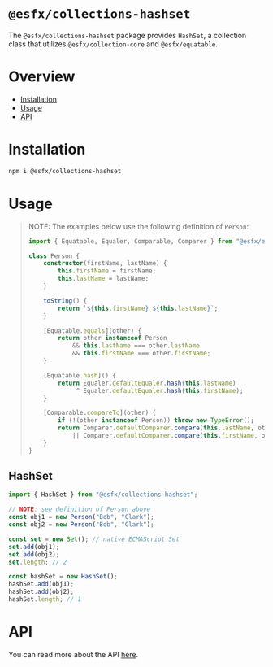 # `@esfx/collections-hashset`

The `@esfx/collections-hashset` package provides `HashSet`, a collection class that utilizes `@esfx/collection-core` and `@esfx/equatable`.

# Overview

* [Installation](#installation)
* [Usage](#usage)
* [API](#api)

# Installation

```sh
npm i @esfx/collections-hashset
```

# Usage

> NOTE: The examples below use the following definition of `Person`:
> ```ts
> import { Equatable, Equaler, Comparable, Comparer } from "@esfx/equatable";
>
> class Person {
>     constructor(firstName, lastName) {
>         this.firstName = firstName;
>         this.lastName = lastName;
>     }
>
>     toString() {
>         return `${this.firstName} ${this.lastName}`;
>     }
>
>     [Equatable.equals](other) {
>         return other instanceof Person
>             && this.lastName === other.lastName
>             && this.firstName === other.firstName;
>     }
>
>     [Equatable.hash]() {
>         return Equaler.defaultEqualer.hash(this.lastName)
>              ^ Equaler.defaultEqualer.hash(this.firstName);
>     }
>
>     [Comparable.compareTo](other) {
>         if (!(other instanceof Person)) throw new TypeError();
>         return Comparer.defaultComparer.compare(this.lastName, other.lastName)
>             || Comparer.defaultComparer.compare(this.firstName, other.firstName);
>     }
> }
> ```

## HashSet

```ts
import { HashSet } from "@esfx/collections-hashset";

// NOTE: see definition of Person above
const obj1 = new Person("Bob", "Clark");
const obj2 = new Person("Bob", "Clark");

const set = new Set(); // native ECMAScript Set
set.add(obj1);
set.add(obj2);
set.length; // 2

const hashSet = new HashSet();
hashSet.add(obj1);
hashSet.add(obj2);
hashSet.length; // 1
```

# API

You can read more about the API [here](https://esfx.github.io/esfx/modules/collections_hashset.html).
